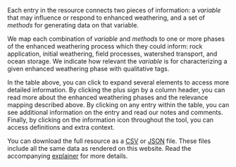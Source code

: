 Each entry in the resource connects two pieces of information: a _variable_ that may influence or respond to enhanced weathering, and a set of _methods_ for generating data on that variable.

We map each combination of _variable_ and _methods_ to one or more phases of the enhanced weathering process which they could inform: rock application, initial weathering, field processes, watershed transport, and ocean storage. We indicate how relevant the _variable_ is for characterizing a given enhanced weathering phase with qualitative tags.

In the table above, you can click to expand several elements to access more detailed information. By clicking the plus sign by a column header, you can read more about the enhanced weathering phases and the relevance mapping described above. By clicking on any entry within the table, you can see additional information on the entry and read our notes and comments. Finally, by clicking on the information icon throughout the tool, you can access definitions and extra context.

You can download the full resource as a [CSV](TK) or [JSON](TK) file. These files include all the same data as rendered on this website. Read the accompanying [explainer](TK) for more details.
